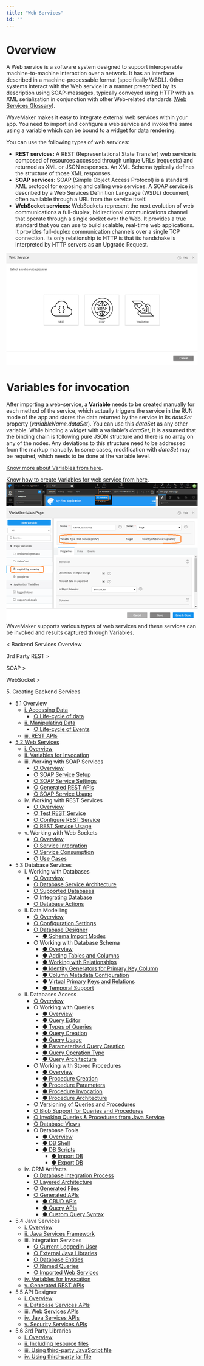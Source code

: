 ```yaml
---
title: "Web Services"
id: ""
---
```


# Overview

A Web service is a software system designed to support interoperable machine-to-machine interaction over a network. It has an interface described in a machine-processable format (specifically WSDL). Other systems interact with the Web service in a manner prescribed by its description using SOAP-messages, typically conveyed using HTTP with an XML serialization in conjunction with other Web-related standards ([Web Services Glossary](https://www.w3.org/TR/2004/NOTE-ws-gloss-20040211/#webservice)).

WaveMaker makes it easy to integrate external web services within your app. You need to import and configure a web service and invoke the same using a variable which can be bound to a widget for data rendering.

You can use the following types of web services:

- **REST services:** A REST (Representational State Transfer) web service is composed of resources accessed through unique URLs (requests) and returned as XML or JSON responses. An XML Schema typically defines the structure of those XML responses.
- **SOAP services:** SOAP (Simple Object Access Protocol) is a standard XML protocol for exposing and calling web services. A SOAP service is described by a Web Services Definition Language (WSDL) document, often available through a URL from the service itself.
- **WebSocket services:** WebSockets represent the next evolution of web communications a full-duplex, bidirectional communications channel that operate through a single socket over the Web. It provides a true standard that you can use to build scalable, real-time web applications. It provides full-duplex communication channels over a single TCP connection. Its only relationship to HTTP is that its handshake is interpreted by HTTP servers as an Upgrade Request.

[![](../../assets/web_types.png)](../../assets/web_types.png)

# Variables for invocation

After importing a web-service, a **Variable** needs to be created manually for each method of the service, which actually triggers the service in the RUN mode of the app and stores the data returned by the service in its _dataSet_ property (_variableName.dataSet_). You can use this _dataSet_ as any other variable. While binding a widget with a variable’s _dataSet_, it is assumed that the binding chain is following pure JSON structure and there is no array on any of the nodes. Any deviations to this structure need to be addressed from the markup manually. In some cases, modification with _dataSet_ may be required, which needs to be done at the variable level.

[Know more about Variables from here](/learn/app-development/variables/variables-actions/#).

[Know how to create Variables for web service from here](/learn/app-development/variables/web-service/).[![](../../assets/Var_create.png)](../../assets/Var_create.png)[![](../../assets/soap_var.png)](../../assets/soap_var.png)WaveMaker supports various types of web services and these services can be invoked and results captured through Variables.

< Backend Services Overview

3rd Party REST >

SOAP >

WebSocket >

5\. Creating Backend Services

- 5.1 Overview
    - [i. Accessing Data](/learn/app-development/services/creating-backend-services/#accessing-data)
        - [○ Life-cycle of data](/learn/app-development/services/creating-backend-services/#life-cycle)
    - [ii. Manipulating Data](/learn/app-development/services/creating-backend-services/#manipulating-data)
        - [○ Life-cycle of Events](/learn/app-development/services/creating-backend-services/#life-cycle-events)
    - [iii. REST APIs](/learn/app-development/services/creating-backend-services/#rest-apis)
- [5.2 Web Services](#)
    - [i. Overview](#overview)
    - [ii. Variables for Invocation](#service-variable)
    - iii. Working with SOAP Services
        - [○ Overview](/learn/app-development/services/web-services/working-with-soap-services/)
        - [○ SOAP Service Setup](/learn/app-development/services/web-services/working-with-soap-services/#SOAP-service-setup)
        - [○ SOAP Service Settings](/learn/app-development/services/web-services/working-with-soap-services/#SOAP-service-settings)
        - [○ Generated REST APIs](/learn/app-development/services/web-services/working-with-soap-services/#generated-rest-apis)
        - [○ SOAP Service Usage](/learn/app-development/services/web-services/working-with-soap-services/#SOAP-service-usage)
    - iv. Working with REST Services
        - [○ Overview](/learn/app-development/services/web-services/rest-services/)
        - [○ Test REST Service](/learn/app-development/services/web-services/rest-services/#test-API)
        - [○ Configure REST Service](/learn/app-development/services/web-services/rest-services/#configure-REST-service)
        - [○ REST Service Usage](/learn/app-development/services/web-services/rest-services/#REST-service-usage)
    - v. Working with Web Sockets
        - [○ Overview](/learn/app-development/services/web-services/working-with-websockets/)
        - [○ Service Integration](/learn/app-development/services/web-services/working-with-websockets/#import)
        - [○ Service Consumption](/learn/app-development/services/web-services/working-with-websockets/#variable)
        - [○ Use Cases](/learn/app-development/services/web-services/working-with-websockets/#use-cases)
- 5.3 Database Services
    - i. Working with Databases
        - [○ Overview](/learn/app-development/services/database-services/#working-with-db)
        - [○ Database Service Architecture](/learn/app-development/services/database-services/#database-architecture)
        - [○ Supported Databases](/learn/app-development/services/database-services/#supported-databases)
        - [○ Integrating Database](/learn/app-development/services/database-services/#integrating-database)
        - [○ Database Actions](/learn/app-development/services/database-services/#database-actions)
    - ii. Data Modelling
        - [○ Overview](/learn/app-development/services/database-services/data-modelling/)
        - [○ Configuration Settings](/learn/services/db-services/data-modelling/#configuration-settings)
        - [○ Database Designer](/learn/services/db-services/data-modelling/#database-designer)
            - [● Schema Import Modes](/learn/app-development/services/database-services/database-schema-import-modes/)
        - ○ Working with Database Schema
            - [● Overview](/learn/app-development/services/database-services/working-database-schema/)
            - [● Adding Tables and Columns](/learn/app-development/services/database-services/working-database-schema/#add-tables-columns)
            - [● Working with Relationships](/learn/app-development/services/database-services/working-database-schema/#database-relationships)
            - [● Identity Generators for Primary Key Column](/learn/app-development/services/database-services/working-database-schema/#identity-generators)
            - [● Column Metadata Configuration](/learn/app-development/services/database-services/working-database-schema/#column-metadata-configuration)
            - [● Virtual Primary Keys and Relations](/learn/app-development/services/database-services/working-database-schema/#virtual-primary-keys)
            - [● Temporal Support](/learn/app-development/services/database-services/temporal-support/)
    - ii. Databases Access
        - [○ Overview](/learn/app-development/services/database-access/)
        - ○ Working with Queries
            - [● Overview](/learn/app-development/services/database-services/working-with-queries/)
            - [● Query Editor](/learn/app-development/services/database-services/working-with-queries/#query-editor)
            - [● Types of Queries](/learn/app-development/services/database-services/working-with-queries/#query-types)
            - [● Query Creation](/learn/app-development/services/database-services/working-with-queries/#query-creation)
            - [● Query Usage](/learn/app-development/services/database-services/working-with-queries/#query-usage)
            - [● Parameterised Query Creation](/learn/app-development/services/database-services/working-with-queries/#query-creation-parameterised)
            - [● Query Operation Type](/learn/app-development/services/database-services/working-with-queries/#query-op-types)
            - [● Query Architecture](/learn/app-development/services/database-services/working-with-queries/#query-architecture)
        - ○ Working with Stored Procedures
            - [● Overview](/learn/app-development/services/db-services/working-stored-procedures/)
            - [● Procedure Creation](/learn/app-development/services/db-services/working-stored-procedures/#procedure-creation)
            - [● Procedure Parameters](/learn/app-development/services/db-services/working-stored-procedures/#proc-params)
            - [● Procedure Invocation](/learn/app-development/services/db-services/working-stored-procedures/#procedure-invocation)
            - [● Procedure Architecture](/learn/app-development/services/db-services/working-stored-procedures/#procedure-architecture)
        - [○ Versioning of Queries and Procedures](/learn/app-development/services/database-services/versioning-queries-procedures/)
        - [○ Blob Support for Queries and Procedures](/learn/app-development/services/database-services/blob-support-queries-procedures/)
        - [○ Invoking Queries & Procedures from Java Service](/learn/app-development/services/database-services/invoking-queriesprocedures-java-services/)
        - [○ Database Views](/learn/app-development/services/db-services/database-views/)
        - ○ Database Tools
            - [● Overview](/learn/app-development/services/database-tools/)
            - [● DB Shell](/learn/app-development/services/database-tools/#db-shell)
            - [● DB Scripts](/learn/app-development/services/database-tools/#db-scripts)
                - [● Import DB](/learn/app-development/services/database-tools/#import-db)
                - [● Export DB](/learn/app-development/services/database-tools/#export-db)
    - iv. ORM Artifacts
        - [○ Database Integration Process](/learn/app-development/services/db-services/orm-artifacts/#database-integration-process)
        - [○ Layered Architecture](/learn/app-development/services/db-services/orm-artifacts/#layered-architecture)
        - [○ Generated Files](/learn/app-development/services/db-services/orm-artifacts/#generated-files)
        - [○ Generated APIs](/learn/app-development/services/db-services/orm-artifacts/#generated-apis)
            - [● CRUD APIs](/learn/app-development/services/db-services/orm-artifacts/#crud-apis)
            - [● Query APIs](/learn/app-development/services/db-services/orm-artifacts/#query-apis)
            - [● Custom Query Syntax](/learn/app-development/services/db-services/orm-artifacts/#custom-query-syntax)
- 5.4 Java Services
    - [i. Overview](/learn/app-development/services/java-services/java-service/#overview)
    - [ii. Java Services Framework](/learn/app-development/services/java-services/java-service/#java-services-framework)
    - iii. Integration Services
        - [○ Current Loggedin User](/learn/app-development/services/java-services/java-integration-services/#loggedin-user)
        - [○ External Java Libraries](/learn/app-development/services/java-services/java-integration-services/#external-java-libraries)
        - [○ Database Entities](/learn/app-development/services/java-services/java-integration-services/#db-services)
        - [○ Named Queries](/learn/app-development/services/java-services/java-integration-services/#query-service)
        - [○ Imported Web Services](/learn/app-development/services/java-services/java-integration-services/#web-services)
    - [iv. Variables for Invocation](/learn/app-development/services/java-services/variables/)
    - [v. Generated REST APIs](/learn/app-development/services/java-services/generated-rest-apis-api-designer/)
- 5.5 API Designer
    - [i. Overview](/learn/app-development/services/api-designer/api/)
    - [ii. Database Services APIs](/learn/app-development/services/api-designer/database-service-apis/)
    - [iii. Web Services APIs](/learn/app-development/services/api-designer/web-service-apis/)
    - [iv. Java Services APIs](/learn/app-development/services/api-designer/java-service-apis/)
    - [v. Security Services APIs](/learn/app-development/services/api-designer/security-service-apis/)
- 5.6 3rd Party Libraries
    - [i. Overview](/learn/app-development/services/3rd-party-libraries/)
    - [ii. Including resource files](/learn/app-development/services/3rd-party-libraries/#resource-files)
    - [iii. Using third-party JavaScript file](/learn/app-development/services/3rd-party-libraries/using-3rd-party-javascript-files/)
    - [iv. Using third-party jar file](/learn/app-development/services/3rd-party-libraries/using-3rd-party-jar-files/)
